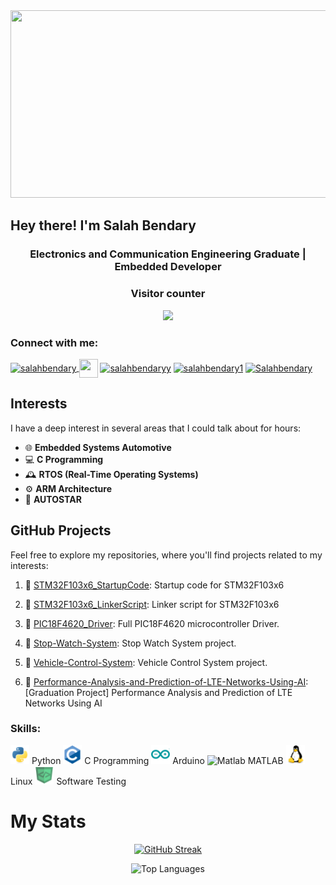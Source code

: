 <div align="center">
  <img src="https://media.giphy.com/media/dWesBcTLavkZuG35MI/giphy.gif" width="600" height="300"/>
</div>

<h2> Hey there! I'm Salah Bendary</h2>

<h3 align="center">Electronics and Communication Engineering Graduate | Embedded Developer</h3>

### <p align="center">Visitor counter<p>

<p align="center"> 
  <img src="https://profile-counter.glitch.me/Salahbendary/count.svg" />
</p>

<h3 align="left">Connect with me:</h3>

<p align="left">
<a href="https://linkedin.com/in/salahbendary/" target="blank"><img align="center" src="https://raw.githubusercontent.com/rahuldkjain/github-profile-readme-generator/master/src/images/icons/Social/linked-in-alt.svg" alt="salahbendary" height="30" width="40" </a>
<a href="mailto:salahbendary1@gmail.com" target="blank"><img align="center" src="https://cdn-icons-png.flaticon.com/512/5968/5968534.png" height="30" width="30" /></a>
<a href="https://www.facebook.com/salahbendaryy/" target="blank"><img align="center" src="https://raw.githubusercontent.com/rahuldkjain/github-profile-readme-generator/master/src/images/icons/Social/facebook.svg" alt="salahbendaryy" height="30" width="40" /></a>
<a href="https://www.hackerrank.com/salahbendary1" target="blank"><img align="center" src="https://raw.githubusercontent.com/rahuldkjain/github-profile-readme-generator/master/src/images/icons/Social/hackerrank.svg" alt="salahbendary1" height="30" width="40" /></a>
<a href="https://github.com/Salahbendary" target="blank"><img align="center" src="https://raw.githubusercontent.com/rahuldkjain/github-profile-readme-generator/master/src/images/icons/Social/github.svg" alt="Salahbendary" height="30" width="40" /></a>
</p>
  
## Interests

I have a deep interest in several areas that I could talk about for hours:

- 🌐 **Embedded Systems Automotive**
- 💻 **C Programming**
- 🕰️ **RTOS (Real-Time Operating Systems)**
- ⚙️ **ARM Architecture**
- 🚗 **AUTOSTAR**

## GitHub Projects

Feel free to explore my repositories, where you'll find projects related to my interests:

1. 🔗 [STM32F103x6_StartupCode](https://github.com/Salahbendary/STM32F103x6_StartupCode): Startup code for STM32F103x6 

2. 🔗 [STM32F103x6_LinkerScript](https://github.com/Salahbendary/STM32F103x6_LinkerScript): Linker script for STM32F103x6 

3. 🔗 [PIC18F4620_Driver](https://github.com/Salahbendary/PIC18F4620_Driver): Full PIC18F4620 microcontroller Driver. 

4. 🔗 [Stop-Watch-System](https://github.com/Salahbendary/Stop-Watch-System): Stop Watch System project.

5. 🔗 [Vehicle-Control-System](https://github.com/Salahbendary/VehicleControlSystem): Vehicle Control System project.

6. 🔗 [Performance-Analysis-and-Prediction-of-LTE-Networks-Using-AI](https://github.com/Salahbendary/Performance-Analysis-and-Prediction-of-LTE-Networks-Using-AI): [Graduation Project] Performance Analysis and Prediction of LTE Networks Using AI

<h3 align="left">Skills:</h3>
<p align="left">
  <img src="https://raw.githubusercontent.com/devicons/devicon/master/icons/python/python-original.svg" alt="Python" width="30" height="30"/> Python
  <img src="https://raw.githubusercontent.com/devicons/devicon/master/icons/c/c-original.svg" alt="C Programming" width="30" height="30"/> C Programming
  <img src="https://raw.githubusercontent.com/devicons/devicon/master/icons/arduino/arduino-original.svg" alt="Arduino" width="30" height="30"/> Arduino
  <img src="https://upload.wikimedia.org/wikipedia/commons/2/21/Matlab_Logo.png" alt="Matlab" width="30" height="30"/> MATLAB
  <img src="https://raw.githubusercontent.com/devicons/devicon/master/icons/linux/linux-original.svg" alt="Linux" width="30" height="30"/> Linux
  <img src="https://raw.githubusercontent.com/devicons/devicon/master/icons/devicon/devicon-original.svg" alt="Software Testing" width="30" height="30"/> Software Testing
</p>

# My Stats

<p align="center">
  <a href="https://git.io/streak-stats"><img src="http://github-readme-streak-stats.herokuapp.com?user=Salahbendary&theme=transparent&border_radius=12&date_format=j%20M%5B%20Y%5D&card_width=800" alt="GitHub Streak" /></a>
</p>

<p align="center">
  <img src="https://github-readme-stats.vercel.app/api/top-langs/?username=Salahbendary&layout=compact" alt="Top Languages">
</p>

